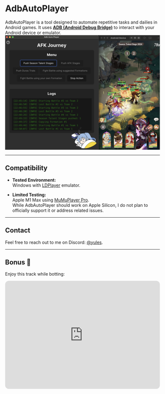 # AdbAutoPlayer

AdbAutoPlayer is a tool designed to automate repetitive tasks and dailies in Android games. It uses [**ADB (Android Debug Bridge)**](https://developer.android.com/tools/adb) to interact with your Android device or emulator.  
![app.png](images/app/app.png)

---

## Compatibility

- **Tested Environment:**  
  Windows with [LDPlayer](https://www.ldplayer.net/) emulator.

- **Limited Testing:**  
  Apple M1 Max using [MuMuPlayer Pro](https://www.mumuplayer.com/mac/).  
  While AdbAutoPlayer should work on Apple Silicon, I do not plan to officially support it or address related issues.

---

## Contact

Feel free to reach out to me on Discord: [@yules](https://discord.com/users/518169167048998913).

---

## Bonus 🎵

Enjoy this track while botting:
<iframe style="border-radius:12px" src="https://open.spotify.com/embed/track/2jt6PzDKvyi9gcwILysaep?utm_source=generator&theme=0" width="100%" height="352" frameBorder="0" allowfullscreen="" allow="autoplay; clipboard-write; encrypted-media; fullscreen; picture-in-picture" loading="lazy"></iframe>
